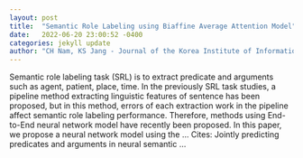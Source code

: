 ```yaml
---
layout: post
title:  "Semantic Role Labeling using Biaffine Average Attention Model"
date:   2022-06-20 23:00:52 -0400
categories: jekyll update
author: "CH Nam, KS Jang - Journal of the Korea Institute of Information and …, 2022"
---
```

Semantic role labeling task (SRL) is to extract predicate and arguments such as agent, patient, place, time. In the previously SRL task studies, a pipeline method extracting linguistic features of sentence has been proposed, but in this method, errors of each extraction work in the pipeline affect semantic role labeling performance. Therefore, methods using End-to-End neural network model have recently been proposed. In this paper, we propose a neural network model using the …
Cites: ‪Jointly predicting predicates and arguments in neural semantic …‬  